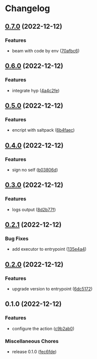 # Changelog

## [0.7.0](https://github.com/JonDotsoy/keybase-bkp-envs/compare/v0.6.0...v0.7.0) (2022-12-12)


### Features

* beam with code by env ([70afbc6](https://github.com/JonDotsoy/keybase-bkp-envs/commit/70afbc6744a57e12d9ba752258d4415f20c0e033))

## [0.6.0](https://github.com/JonDotsoy/keybase-bkp-envs/compare/v0.5.0...v0.6.0) (2022-12-12)


### Features

* integrate hyp ([4a4c2fe](https://github.com/JonDotsoy/keybase-bkp-envs/commit/4a4c2fe3edc5c2d26d150e6d8c499c7f2a981468))

## [0.5.0](https://github.com/JonDotsoy/keybase-bkp-envs/compare/v0.4.0...v0.5.0) (2022-12-12)


### Features

* encript with saltpack ([6b4faec](https://github.com/JonDotsoy/keybase-bkp-envs/commit/6b4faeccdc4ef2ab8b19686ad7d94be2462f74c5))

## [0.4.0](https://github.com/JonDotsoy/keybase-bkp-envs/compare/v0.3.0...v0.4.0) (2022-12-12)


### Features

* sign no self ([b03806d](https://github.com/JonDotsoy/keybase-bkp-envs/commit/b03806dcf353f7ec16a77f558d8650c872ec2e0d))

## [0.3.0](https://github.com/JonDotsoy/keybase-bkp-envs/compare/v0.2.1...v0.3.0) (2022-12-12)


### Features

* logs output ([8d2b77f](https://github.com/JonDotsoy/keybase-bkp-envs/commit/8d2b77f39a1e31edb519d4b753c3fce3618c9d2e))

## [0.2.1](https://github.com/JonDotsoy/keybase-bkp-envs/compare/v0.2.0...v0.2.1) (2022-12-12)


### Bug Fixes

* add executor to entrypoint ([135e4a4](https://github.com/JonDotsoy/keybase-bkp-envs/commit/135e4a4ffd27aad21b3acdf48490c14975c1e0d5))

## [0.2.0](https://github.com/JonDotsoy/keybase-bkp-envs/compare/v0.1.0...v0.2.0) (2022-12-12)


### Features

* upgrade version to entrypoint ([6dc5172](https://github.com/JonDotsoy/keybase-bkp-envs/commit/6dc51726f3ac567582caa033b0b51e5a42b86dae))

## 0.1.0 (2022-12-12)


### Features

* configure the action ([c9b2ab0](https://github.com/JonDotsoy/keybase-bkp-envs/commit/c9b2ab0400a1de50ce8dcbea188e15a65571de5e))


### Miscellaneous Chores

* release 0.1.0 ([fec6fde](https://github.com/JonDotsoy/keybase-bkp-envs/commit/fec6fded8648bfbb3662c9d66ddd5f34ecefe211))
